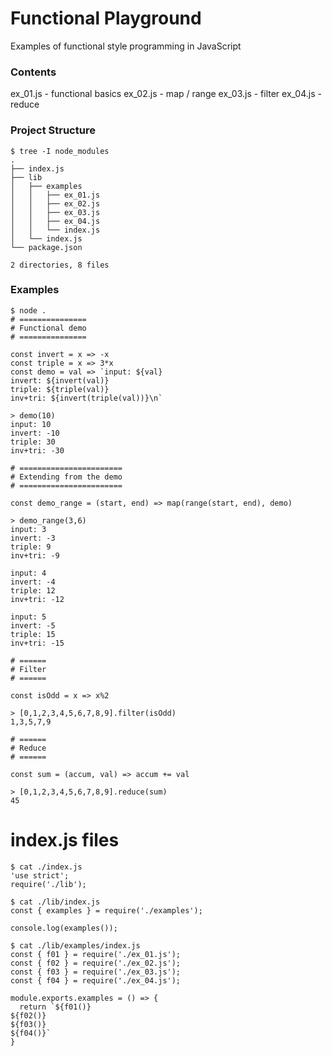 # Functional Playground

Examples of functional style programming in JavaScript

### Contents
ex_01.js - functional basics
ex_02.js - map / range
ex_03.js - filter
ex_04.js - reduce

### Project Structure
```
$ tree -I node_modules
.
├── index.js
├── lib
│   ├── examples
│   │   ├── ex_01.js
│   │   ├── ex_02.js
│   │   ├── ex_03.js
│   │   ├── ex_04.js
│   │   └── index.js
│   └── index.js
└── package.json

2 directories, 8 files
```

### Examples
```
$ node .
# ===============
# Functional demo
# ===============

const invert = x => -x
const triple = x => 3*x
const demo = val => `input: ${val}
invert: ${invert(val)}
triple: ${triple(val)}
inv+tri: ${invert(triple(val))}\n`

> demo(10)
input: 10
invert: -10
triple: 30
inv+tri: -30

# =======================
# Extending from the demo
# =======================

const demo_range = (start, end) => map(range(start, end), demo)

> demo_range(3,6)
input: 3
invert: -3
triple: 9
inv+tri: -9

input: 4
invert: -4
triple: 12
inv+tri: -12

input: 5
invert: -5
triple: 15
inv+tri: -15

# ======
# Filter
# ======

const isOdd = x => x%2

> [0,1,2,3,4,5,6,7,8,9].filter(isOdd)
1,3,5,7,9

# ======
# Reduce
# ======

const sum = (accum, val) => accum += val

> [0,1,2,3,4,5,6,7,8,9].reduce(sum)
45
```

# index.js files
```
$ cat ./index.js
'use strict';
require('./lib');
```
```
$ cat ./lib/index.js
const { examples } = require('./examples');

console.log(examples());
```
```
$ cat ./lib/examples/index.js
const { f01 } = require('./ex_01.js');
const { f02 } = require('./ex_02.js');
const { f03 } = require('./ex_03.js');
const { f04 } = require('./ex_04.js');

module.exports.examples = () => {
  return `${f01()}
${f02()}
${f03()}
${f04()}`
}
```
